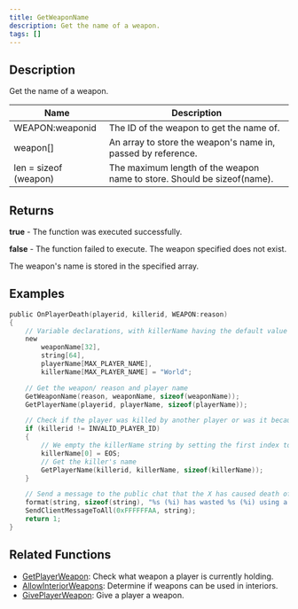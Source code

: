```yaml
---
title: GetWeaponName
description: Get the name of a weapon.
tags: []
---
```


## Description

Get the name of a weapon.

| Name                  | Description                                                             |
| --------------------- | ----------------------------------------------------------------------- |
| WEAPON:weaponid       | The ID of the weapon to get the name of.                                |
| weapon[]              | An array to store the weapon's name in, passed by reference.            |
| len = sizeof (weapon) | The maximum length of the weapon name to store. Should be sizeof(name). |

## Returns

**true** - The function was executed successfully.

**false** - The function failed to execute. The weapon specified does not exist.

The weapon's name is stored in the specified array.

## Examples

```c
public OnPlayerDeath(playerid, killerid, WEAPON:reason)
{
    // Variable declarations, with killerName having the default value of "World".
    new
        weaponName[32],
        string[64],
        playerName[MAX_PLAYER_NAME],
        killerName[MAX_PLAYER_NAME] = "World";

    // Get the weapon/ reason and player name
    GetWeaponName(reason, weaponName, sizeof(weaponName));
    GetPlayerName(playerid, playerName, sizeof(playerName));

    // Check if the player was killed by another player or was it because of environment
    if (killerid != INVALID_PLAYER_ID)
    {
        // We empty the killerName string by setting the first index to EOS (End of String)
        killerName[0] = EOS;
        // Get the killer's name
        GetPlayerName(killerid, killerName, sizeof(killerName));
    }

    // Send a message to the public chat that the X has caused death of Y with Z as the reason
    format(string, sizeof(string), "%s (%i) has wasted %s (%i) using a %s.", killerName, killerid, playerName, playerid, weaponName);
    SendClientMessageToAll(0xFFFFFFAA, string);
    return 1;
}
```

## Related Functions

- [GetPlayerWeapon](GetPlayerWeapon): Check what weapon a player is currently holding.
- [AllowInteriorWeapons](AllowInteriorWeapons): Determine if weapons can be used in interiors.
- [GivePlayerWeapon](GivePlayerWeapon): Give a player a weapon.
